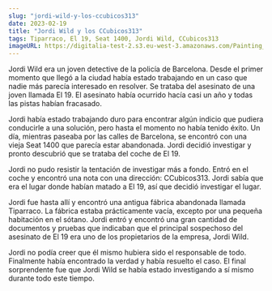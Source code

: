 ```yaml
---
slug: "jordi-wild-y-los-ccubicos313"
date: 2023-02-19
title: "Jordi Wild y los CCubicos313"
tags: Tiparraco, El 19, Seat 1400, Jordi Wild, CCubicos313
imageURL: https://digitalia-test-2.s3.eu-west-3.amazonaws.com/Painting_of__Jordi_Wild_y_los_CCubicos313_,_vintage
---
```


Jordi Wild era un joven detective de la policía de Barcelona. Desde el primer momento que llegó a la ciudad había estado trabajando en un caso que nadie más parecía interesado en resolver. Se trataba del asesinato de una joven llamada El 19. El asesinato había ocurrido hacía casi un año y todas las pistas habían fracasado.

Jordi había estado trabajando duro para encontrar algún indicio que pudiera conducirle a una solución, pero hasta el momento no había tenido éxito. Un día, mientras paseaba por las calles de Barcelona, se encontró con una vieja Seat 1400 que parecía estar abandonada. Jordi decidió investigar y pronto descubrió que se trataba del coche de El 19.

Jordi no pudo resistir la tentación de investigar más a fondo. Entró en el coche y encontró una nota con una dirección: CCubicos313. Jordi sabía que era el lugar donde habían matado a El 19, así que decidió investigar el lugar.

Jordi fue hasta allí y encontró una antigua fábrica abandonada llamada Tiparraco. La fábrica estaba prácticamente vacía, excepto por una pequeña habitación en el sótano. Jordi entró y encontró una gran cantidad de documentos y pruebas que indicaban que el principal sospechoso del asesinato de El 19 era uno de los propietarios de la empresa, Jordi Wild.

Jordi no podía creer que él mismo hubiera sido el responsable de todo. Finalmente había encontrado la verdad y había resuelto el caso. El final sorprendente fue que Jordi Wild se había estado investigando a sí mismo durante todo este tiempo.